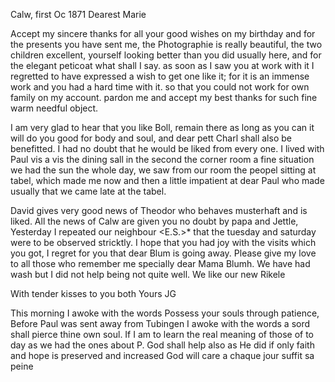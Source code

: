  Calw, first Oc 1871
Dearest Marie

Accept my sincere thanks for all your good wishes on my birthday and for the presents you have sent me, the Photographie is really beautiful, the two children excellent, yourself looking better than you did usually here, and for the elegant peticoat what shall I say. as soon as I saw you at work with it I regretted to have expressed a wish to get one like it; for it is an immense work and you had a hard time with it. so that you could not work for own family on my account. pardon me and accept my best thanks for such fine warm needful object.

I am very glad to hear that you like Boll, remain there as long as you can it will do you good for body and soul, and dear pett Charl shall also be benefitted. I had no doubt that he would be liked from every one. 
I lived with Paul vis a vis the dining sall in the second the corner room a fine situation we had the sun the whole day, we saw from our room the peopel sitting at tabel, which made me now and then a little impatient at dear Paul who made usually that we came late at the tabel.

David gives very good news of Theodor who behaves musterhaft and is liked. All the news of Calw are given you no doubt by papa and Jettle, Yesterday I repeated our neighbour <E.S.>* that the tuesday and saturday were to be observed stricktly. I hope that you had joy with the visits which you got, I regret for you that dear Blum is going away. Please give my love to all those who remember me specially dear Mama Blumh. We have had wash but I did not help being not quite well. We like our new Rikele

With tender kisses to you both
 Yours JG

This morning I awoke with the words Possess your souls through patience, Before Paul was sent away from Tubingen I awoke with the words a sord shall pierce thine own soul. If I am to learn the real meaning of those of to day as we had the ones about P. God shall help also as He did if only faith and hope is preserved and increased God will care a chaque jour suffit sa peine 